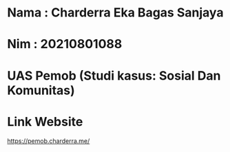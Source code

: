 # Nama : Charderra Eka Bagas Sanjaya
# Nim : 20210801088
# UAS Pemob (Studi kasus: Sosial Dan Komunitas)



# Link Website 

https://pemob.charderra.me/
